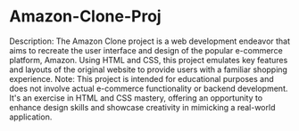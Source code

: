 # Amazon-Clone-Proj  
Description:
The Amazon Clone project is a web development endeavor that aims to recreate the user interface and design of the popular e-commerce platform, Amazon. Using HTML and CSS, this project emulates key features and layouts of the original website to provide users with a familiar shopping experience.
Note: This project is intended for educational purposes and does not involve actual e-commerce functionality or backend development. It's an exercise in HTML and CSS mastery, offering an opportunity to enhance design skills and showcase creativity in mimicking a real-world application.

